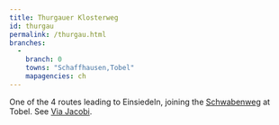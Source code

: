 ```yaml
---
title: Thurgauer Klosterweg
id: thurgau
permalink: /thurgau.html
branches:
  -
    branch: 0
    towns: "Schaffhausen,Tobel"
    mapagencies: ch
---
```


One of the 4 routes leading to Einsiedeln, joining the [Schwabenweg][0] at Tobel. See [Via Jacobi][1].

[0]: schwaben.html
[1]: jacobi.html